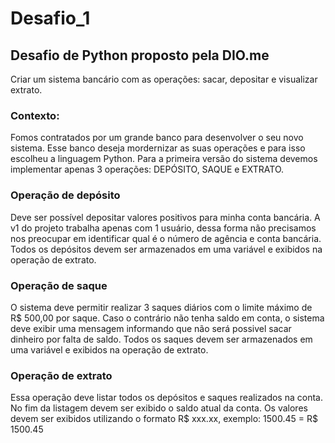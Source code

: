 # Desafio_1
## Desafio de Python proposto pela DIO.me
Criar um sistema bancário com as operações: sacar, depositar e visualizar extrato.

### Contexto:
  Fomos contratados por um grande banco para desenvolver o seu novo sistema. Esse banco deseja mordernizar as suas operações e para isso escolheu a linguagem Python.
  Para a primeira versão do sistema devemos implementar apenas 3 operações: DEPÓSITO, SAQUE e EXTRATO.

### Operação de depósito
  Deve ser possível depositar valores positivos para minha conta bancária. A v1 do projeto trabalha apenas com 1 usuário, dessa forma não precisamos nos preocupar em identificar qual é o número de agência e conta bancária.
  Todos os depósitos devem ser armazenados em uma variável e exibidos na operação de extrato.

### Operação de saque
  O sistema deve permitir realizar 3 saques diários com o limite máximo de R$ 500,00 por saque. Caso o contrário não tenha saldo em conta, o sistema deve exibir uma mensagem informando que não será possivel sacar dinheiro por falta de saldo.
  Todos os saques devem ser armazenados em uma variável e exibidos na operação de extrato.

### Operação de extrato
  Essa operação deve listar todos os depósitos e saques realizados na conta. No fim da listagem devem ser exibido o saldo atual da conta.
  Os valores devem ser exibidos utilizando o formato R$ xxx.xx, exemplo:
  1500.45 = R$ 1500.45
